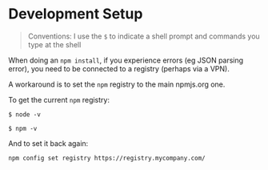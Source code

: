 # Development Setup

> Conventions: I use the `$` to indicate a shell prompt and commands you type at the shell

When doing an `npm install`, if you experience errors (eg JSON parsing error), you
need to be connected to a registry (perhaps via a VPN).

A workaround is to set the `npm` registry to the main npmjs.org one.

To get the current `npm` registry:

```
$ node -v
```

```
$ npm -v
```

And to set it back again:

```
npm config set registry https://registry.mycompany.com/
```

